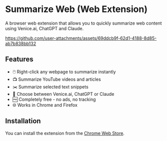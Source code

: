 # Summarize Web (Web Extension)

A browser web extension that allows you to quickly summarize web content using Venice.ai, ChatGPT and Claude.

https://github.com/user-attachments/assets/69ddcb9f-62d1-4188-8d85-ab7b838bb132

## Features

- 🖱️ Right-click any webpage to summarize instantly
- 📺 Summarize YouTube videos and articles  
- ✂️ Summarize selected text snippets
- 🤖 Choose between Venice.ai, ChatGPT or Claude
- 🆓 Completely free - no ads, no tracking
- 🌐 Works in Chrome and Firefox

## Installation

You can install the extension from the [Chrome Web Store](https://chromewebstore.google.com/detail/summarize-web/iigkbidioiajlfkngjclfmdagnchbhcp).
